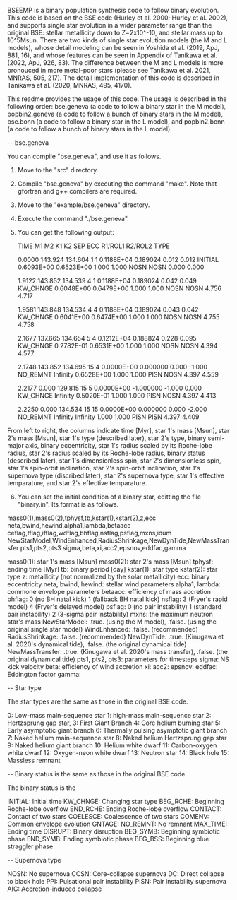 BSEEMP is a binary population synthesis code to follow binary
evolution. This code is based on the BSE code (Hurley et al. 2000;
Hurley et al. 2002), and supports single star evolution in a wider
parameter range than the original BSE: stellar metallicity down to
Z=2x10^-10, and stellar mass up to 10^5Msun. There are two kinds of
single star evolution models (the M and L models), whose detail
modeling can be seen in Yoshida et al. (2019, ApJ, 881, 16), and whose
features can be seen in Appendix of Tanikawa et al. (2022, ApJ, 926,
83). The difference between the M and L models is more pronouced in
more metal-poor stars (please see Tanikawa et al. 2021, MNRAS, 505,
217). The detail implementation of this code is described in Tanikawa
et al. (2020, MNRAS, 495, 4170).

This readme provides the usage of this code. The usage is described in
the following order: bse.geneva (a code to follow a binary star in the
M model), popbin2.geneva (a code to follow a bunch of binary stars in
the M model), bse.bonn (a code to follow a binary star in the L
model), and popbin2.bonn (a code to follow a bunch of binary stars in
the L model).

-- bse.geneva

You can compile "bse.geneva", and use it as follows.

1. Move to the "src" directory.

2. Compile "bse.geneva" by executing the command "make". Note that
gfortran and g++ compilers are required.

3. Move to the "example/bse.geneva" directory.

4. Execute the command "./bse.geneva".

5. You can get the following output:

      TIME      M1       M2   K1 K2        SEP    ECC  R1/ROL1 R2/ROL2  TYPE

     0.0000   143.924   134.604  1  1   0.1188E+04     0.189024   0.012   0.012  INITIAL   0.6093E+00  0.6523E+00    1.000    1.000 NOSN NOSN     0.000     0.000

     1.9122   143.852   134.539  4  1   0.1188E+04     0.189024   0.042   0.049  KW_CHNGE  0.6048E+00  0.6479E+00    1.000    1.000 NOSN NOSN     4.756     4.717

     1.9581   143.848   134.534  4  4   0.1188E+04     0.189024   0.043   0.042  KW_CHNGE  0.6041E+00  0.6474E+00    1.000    1.000 NOSN NOSN     4.755     4.758

     2.1677   137.665   134.654  5  4   0.1212E+04     0.188824   0.228   0.095  KW_CHNGE  0.2782E-01  0.6531E+00    1.000    1.000 NOSN NOSN     4.394     4.577

     2.1748   143.852   134.695 15  4   0.0000E+00     0.000000   0.000  -1.000  NO_REMNT    Infinity  0.6528E+00    1.000    1.000 PISN NOSN     4.397     4.559

     2.2177     0.000   129.815 15  5   0.0000E+00    -1.000000  -1.000   0.000  KW_CHNGE    Infinity  0.5020E-01    1.000    1.000 PISN NOSN     4.397     4.413

     2.2250     0.000   134.534 15 15   0.0000E+00     0.000000   0.000  -2.000  NO_REMNT    Infinity    Infinity    1.000    1.000 PISN PISN     4.397     4.409

From left to right, the columns indicate time [Myr], star 1's mass
[Msun], star 2's mass [Msun], star 1's type (described later), star
2's type, binary semi-major axis, binary eccentricity, star 1's radius
scaled by its Roche-lobe radius, star 2's radius scaled by its
Roche-lobe radius, binary status (described later), star 1's
dimensionless spin, star 2's dimensionless spin, star 1's spin-orbit
inclination, star 2's spin-orbit inclination, star 1's supernova type
(discribed later), star 2's supernova type, star 1's effective
temparature, and star 2's effective temparature.

6. You can set the initial condition of a binary star, editting the
file "binary.in". Its format is as follows.

mass0(1),mass0(2),tphysf,tb,kstar(1),kstar(2),z,ecc
neta,bwind,hewind,alpha1,lambda,betaacc
ceflag,tflag,ifflag,wdflag,bhflag,nsflag,psflag,mxns,idum
NewStarModel,WindEnhanced,RadiusShrinkage,NewDynTide,NewMassTransfer
pts1,pts2,pts3
sigma,beta,xi,acc2,epsnov,eddfac,gamma

mass0(1): star 1's mass [Msun]
mass0(2): star 2's mass [Msun]
tphysf: ending time [Myr]
tb: binary period [day]
kstar(1): star type
kstar(2): star type
z: metallicity (not normalized by the solar metallicity)
ecc: binary eccentricity
neta, bwind, hewind: stellar wind parameters
alpha1, lambda: commone envelope parameters
betaacc: efficiency of mass accretion
bhflag: 0 (no BH natal kick) 1 (fallback BH natal kick)
nsflag: 3 (Fryer's rapid model) 4 (Fryer's delayed model)
psflag: 0 (no pair instability) 1 (standard pair instability) 2 (3-sigma pair instability)
mxns: the maximum neutron star's mass
NewStarModel: .true. (using the M model), .false. (using the original single star model)
WindEnhanced: .false. (recommended)
RadiusShrinkage: .false. (recommended)
NewDynTide: .true. (Kinugawa et al. 2020's dynamical tide), .false. (the original dynamical tide)
NewMassTransfer: .true. (Kinugawa et al. 2020's mass transfer), .false. (the original dynamical tide)
pts1, pts2, pts3: parameters for timesteps
sigma: NS kick velocity
beta: efficiency of wind accretion
xi:
acc2:
epsnov:
eddfac: Eddington factor
gamma:

-- Star type

The star types are the same as those in the original BSE code.

0: Low-mass main-sequence star
1: high-mass main-sequence star
2: Hertzsprung gap star,
3: First Giant Branch
4: Core helium burning star
5: Early asymptotic giant branch
6: Thermally pulsing asymptotic giant branch
7: Naked helium main-sequence star
8: Naked helium Hertzsprung gap star
9: Naked helium giant branch
10: Helium white dwarf
11: Carbon-oxygen white dwarf
12: Oxygen-neon white dwarf
13: Neutron star
14: Black hole
15: Massless remnant

-- Binary status is the same as those in the original BSE code.

The binary status is the 

INITIAL: Initial time
KW_CHNGE: Changing star type
BEG_RCHE: Beginning Roche-lobe overflow
END_RCHE: Ending Roche-lobe overflow
CONTACT: Contact of two stars
COELESCE: Coalescence of two stars
COMENV: Common envelope evolution
GNTAGE: 
NO_REMNT: No remnant
MAX_TIME: Ending time
DISRUPT: Binary disruption
BEG_SYMB: Beginning symbiotic phase
END_SYMB: Ending symbiotic phase
BEG_BSS: Beginning blue straggler phase

-- Supernova type

NOSN: No supernova
CCSN: Core-collapse supernova
DC: Direct collapse to black hole
PPI: Pulsational pair instability
PISN: Pair instability supernova
AIC: Accretion-induced collapse
